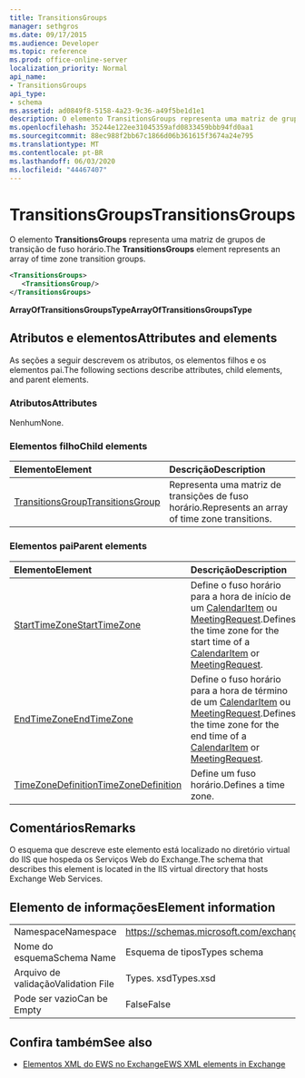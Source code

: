 ```yaml
---
title: TransitionsGroups
manager: sethgros
ms.date: 09/17/2015
ms.audience: Developer
ms.topic: reference
ms.prod: office-online-server
localization_priority: Normal
api_name:
- TransitionsGroups
api_type:
- schema
ms.assetid: ad0849f8-5158-4a23-9c36-a49f5be1d1e1
description: O elemento TransitionsGroups representa uma matriz de grupos de transição de fuso horário.
ms.openlocfilehash: 35244e122ee31045359afd0833459bbb94fd0aa1
ms.sourcegitcommit: 88ec988f2bb67c1866d06b361615f3674a24e795
ms.translationtype: MT
ms.contentlocale: pt-BR
ms.lasthandoff: 06/03/2020
ms.locfileid: "44467407"
---
```

# <a name="transitionsgroups"></a><span data-ttu-id="de323-103">TransitionsGroups</span><span class="sxs-lookup"><span data-stu-id="de323-103">TransitionsGroups</span></span>

<span data-ttu-id="de323-104">O elemento **TransitionsGroups** representa uma matriz de grupos de transição de fuso horário.</span><span class="sxs-lookup"><span data-stu-id="de323-104">The **TransitionsGroups** element represents an array of time zone transition groups.</span></span> 
  
```XML
<TransitionsGroups>
   <TransitionsGroup/>
</TransitionsGroups>
```

 <span data-ttu-id="de323-105">**ArrayOfTransitionsGroupsType**</span><span class="sxs-lookup"><span data-stu-id="de323-105">**ArrayOfTransitionsGroupsType**</span></span>
## <a name="attributes-and-elements"></a><span data-ttu-id="de323-106">Atributos e elementos</span><span class="sxs-lookup"><span data-stu-id="de323-106">Attributes and elements</span></span>

<span data-ttu-id="de323-107">As seções a seguir descrevem os atributos, os elementos filhos e os elementos pai.</span><span class="sxs-lookup"><span data-stu-id="de323-107">The following sections describe attributes, child elements, and parent elements.</span></span>
  
### <a name="attributes"></a><span data-ttu-id="de323-108">Atributos</span><span class="sxs-lookup"><span data-stu-id="de323-108">Attributes</span></span>

<span data-ttu-id="de323-109">Nenhum</span><span class="sxs-lookup"><span data-stu-id="de323-109">None.</span></span>
  
### <a name="child-elements"></a><span data-ttu-id="de323-110">Elementos filho</span><span class="sxs-lookup"><span data-stu-id="de323-110">Child elements</span></span>

|<span data-ttu-id="de323-111">**Elemento**</span><span class="sxs-lookup"><span data-stu-id="de323-111">**Element**</span></span>|<span data-ttu-id="de323-112">**Descrição**</span><span class="sxs-lookup"><span data-stu-id="de323-112">**Description**</span></span>|
|:-----|:-----|
|[<span data-ttu-id="de323-113">TransitionsGroup</span><span class="sxs-lookup"><span data-stu-id="de323-113">TransitionsGroup</span></span>](transitionsgroup.md) <br/> |<span data-ttu-id="de323-114">Representa uma matriz de transições de fuso horário.</span><span class="sxs-lookup"><span data-stu-id="de323-114">Represents an array of time zone transitions.</span></span>  <br/> |
   
### <a name="parent-elements"></a><span data-ttu-id="de323-115">Elementos pai</span><span class="sxs-lookup"><span data-stu-id="de323-115">Parent elements</span></span>

|<span data-ttu-id="de323-116">**Elemento**</span><span class="sxs-lookup"><span data-stu-id="de323-116">**Element**</span></span>|<span data-ttu-id="de323-117">**Descrição**</span><span class="sxs-lookup"><span data-stu-id="de323-117">**Description**</span></span>|
|:-----|:-----|
|[<span data-ttu-id="de323-118">StartTimeZone</span><span class="sxs-lookup"><span data-stu-id="de323-118">StartTimeZone</span></span>](starttimezone.md) <br/> |<span data-ttu-id="de323-119">Define o fuso horário para a hora de início de um [CalendarItem](calendaritem.md) ou [MeetingRequest](meetingrequest.md).</span><span class="sxs-lookup"><span data-stu-id="de323-119">Defines the time zone for the start time of a [CalendarItem](calendaritem.md) or [MeetingRequest](meetingrequest.md).</span></span>  <br/> |
|[<span data-ttu-id="de323-120">EndTimeZone</span><span class="sxs-lookup"><span data-stu-id="de323-120">EndTimeZone</span></span>](endtimezone.md) <br/> |<span data-ttu-id="de323-121">Define o fuso horário para a hora de término de um [CalendarItem](calendaritem.md) ou [MeetingRequest](meetingrequest.md).</span><span class="sxs-lookup"><span data-stu-id="de323-121">Defines the time zone for the end time of a [CalendarItem](calendaritem.md) or [MeetingRequest](meetingrequest.md).</span></span>  <br/> |
|[<span data-ttu-id="de323-122">TimeZoneDefinition</span><span class="sxs-lookup"><span data-stu-id="de323-122">TimeZoneDefinition</span></span>](timezonedefinition.md) <br/> |<span data-ttu-id="de323-123">Define um fuso horário.</span><span class="sxs-lookup"><span data-stu-id="de323-123">Defines a time zone.</span></span>  <br/> |
   
## <a name="remarks"></a><span data-ttu-id="de323-124">Comentários</span><span class="sxs-lookup"><span data-stu-id="de323-124">Remarks</span></span>

<span data-ttu-id="de323-125">O esquema que descreve este elemento está localizado no diretório virtual do IIS que hospeda os Serviços Web do Exchange.</span><span class="sxs-lookup"><span data-stu-id="de323-125">The schema that describes this element is located in the IIS virtual directory that hosts Exchange Web Services.</span></span>
  
## <a name="element-information"></a><span data-ttu-id="de323-126">Elemento de informações</span><span class="sxs-lookup"><span data-stu-id="de323-126">Element information</span></span>

|||
|:-----|:-----|
|<span data-ttu-id="de323-127">Namespace</span><span class="sxs-lookup"><span data-stu-id="de323-127">Namespace</span></span>  <br/> |https://schemas.microsoft.com/exchange/services/2006/types  <br/> |
|<span data-ttu-id="de323-128">Nome do esquema</span><span class="sxs-lookup"><span data-stu-id="de323-128">Schema Name</span></span>  <br/> |<span data-ttu-id="de323-129">Esquema de tipos</span><span class="sxs-lookup"><span data-stu-id="de323-129">Types schema</span></span>  <br/> |
|<span data-ttu-id="de323-130">Arquivo de validação</span><span class="sxs-lookup"><span data-stu-id="de323-130">Validation File</span></span>  <br/> |<span data-ttu-id="de323-131">Types. xsd</span><span class="sxs-lookup"><span data-stu-id="de323-131">Types.xsd</span></span>  <br/> |
|<span data-ttu-id="de323-132">Pode ser vazio</span><span class="sxs-lookup"><span data-stu-id="de323-132">Can be Empty</span></span>  <br/> |<span data-ttu-id="de323-133">False</span><span class="sxs-lookup"><span data-stu-id="de323-133">False</span></span>  <br/> |
   
## <a name="see-also"></a><span data-ttu-id="de323-134">Confira também</span><span class="sxs-lookup"><span data-stu-id="de323-134">See also</span></span>



- [<span data-ttu-id="de323-135">Elementos XML do EWS no Exchange</span><span class="sxs-lookup"><span data-stu-id="de323-135">EWS XML elements in Exchange</span></span>](ews-xml-elements-in-exchange.md)

